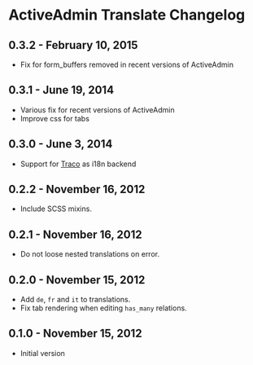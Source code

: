 # ActiveAdmin Translate Changelog

## 0.3.2 - February 10, 2015

- Fix for form_buffers removed in recent versions of ActiveAdmin

## 0.3.1 - June 19, 2014

- Various fix for recent versions of ActiveAdmin
- Improve css for tabs

## 0.3.0 - June 3, 2014

- Support for [Traco](https://github.com/barsoom/traco) as i18n backend

## 0.2.2 - November 16, 2012

- Include SCSS mixins.

## 0.2.1 - November 16, 2012

- Do not loose nested translations on error.

## 0.2.0 - November 15, 2012

- Add `de`, `fr` and `it` to translations.
- Fix tab rendering when editing `has_many` relations.

## 0.1.0 - November 15, 2012

- Initial version
